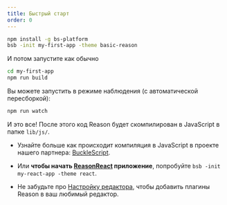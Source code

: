 ```yaml
---
title: Быстрый старт
order: 0
---
```


```sh
npm install -g bs-platform
bsb -init my-first-app -theme basic-reason
```

И потом запустите как обычно

```sh
cd my-first-app
npm run build
```

Вы можете запустить в режиме наблюдения (с автоматической
пересборкой):

```sh
npm run watch
```

И это все! После этого код Reason будет скомпилирован в JavaScript
в папке `lib/js/`.

- Узнайте больше как происходит компиляция в JavaScript в проекте нашего партнера:
  [BuckleScript](http://bucklescript.github.io/bucklescript/Manual.html).

- Или **чтобы начать [ReasonReact](//reasonml.github.io/reason-react/gettingStarted.html)
приложение**, попробуйте `bsb -init my-react-app -theme react`.

- Не забудьте про [Настройку редактора](../editor-tools/global-installation),
  чтобы добавить плагины Reason в ваш любимый редактор.

